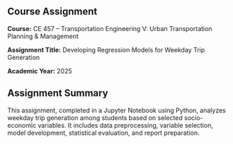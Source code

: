 <h2>Course Assignment</h2>
<p><strong>Course:</strong> CE 457 – Transportation Engineering V: Urban Transportation Planning &amp; Management</p>
<p><strong>Assignment Title:</strong> Developing Regression Models for Weekday Trip Generation</p>
<p><strong>Academic Year:</strong> 2025</p>

<h2>Assignment Summary</h2>
<p>This assignment, completed in a Jupyter Notebook using Python, analyzes weekday trip generation among students based on selected socio-economic variables. It includes data preprocessing, variable selection, model development, statistical evaluation, and report preparation.</p>
